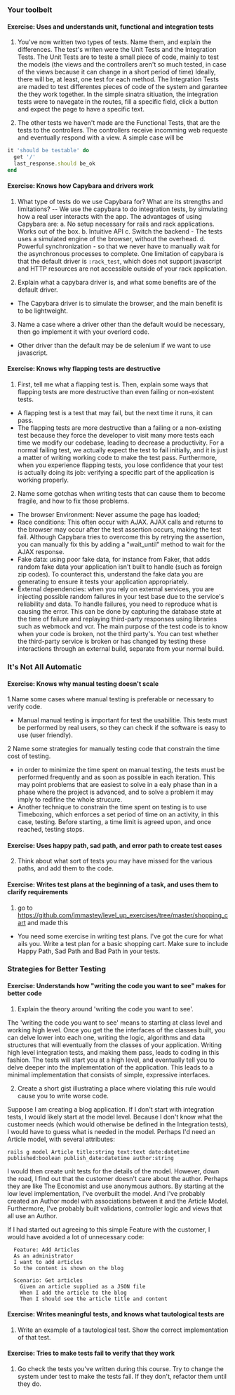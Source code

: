 ### Your toolbelt


#### Exercise: Uses and understands unit, functional and integration tests

1. You've now written two types of tests. Name them, and explain the differences.
The test's writen were the Unit Tests and the Integration Tests. The Unit Tests are to teste a small piece of code, mainly to test the models (the views and the controllers aren't so much tested, in case of the views because it can change in a short period of time) Ideally, there will be, at least, one test for each method. The Integration Tests are maded to test differentes pieces of code of the system and garantee the they work together. In the simple sinatra sitiuation, the integration tests were to navegate in the routes, fill a specific field, click a button and expect the page to have a specific text.

2. The other tests we haven't made are the Functional Tests, that are the tests to the controllers. The controllers receive incomming web requeste and eventually respond with a view.
A simple case will be 

```ruby
it 'should be testable' do
  get '/'
  last_response.should be_ok
end
```
#### Exercise: Knows how Capybara and drivers work

1. What type of tests do we use Capybara for? What are its strengths and limitations?
-- We use the capybara to do integration tests, by simulating how a real user interacts with the app.
The advantages of using Capybara are:
a. No setup necessary for rails and rack applications. Works out of the box.
b. Intuitive API 
c. Switch the backend - The tests uses a simulated engine of the browser, without the overhead.
d. Powerful synchronization - so that we never have to manually wait for the asynchronous processes to complete. 
One limitation of capybara is that the default driver is `:rack_test`, which does not support javascript and HTTP resources are not accessible outside of your rack application. 

2. Explain what a capybara driver is, and what some benefits are of the default driver.
- The Capybara driver is to simulate the browser, and the main benefit is to be lightweight.

3. Name a case where a driver other than the default would be necessary, then go implement it with your overlord code.
- Other driver than the default may be de selenium if we want to use javascript.

#### Exercise: Knows why flapping tests are destructive

1. First, tell me what a flapping test is. Then, explain some ways that flapping tests are more destructive than even failing or non-existent tests.
- A flapping test is a test that may fail, but the next time it runs, it can pass. 
- The flapping tests are more destructive than a failing or a non-existing test because they force the developer to visit many more tests each time we modify our codebase, leading to decrease a productivity. For a normal failing test, we actually expect the test to fail initially, and it is just a matter of writing working code to make the test pass. Furthermore, when you experience flapping tests, you lose confidence that your test is actually doing its job: verifying a specific part of the application is working properly.

2. Name some gotchas when writing tests that can cause them to become fragile, and how to fix those problems.
- The browser Environment: Never assume the page has loaded; 
- Race conditions: This often occur with AJAX.  AJAX calls and returns to the browser may occur after the test assertion occurs, making the test fail. Although Capybara tries to overcome this by retrying the assertion, you can manually fix this by adding a "wait_until" method to wait for the AJAX response.
- Fake data: using poor fake data, for instance from Faker, that adds random fake data your application isn't built to handle (such as foreign zip codes). To counteract this, understand the fake data you are generating to ensure it tests your application appropriately.
- External dependencies: when you rely on external services, you are injecting possible random failures in your test base due to the service's reliability and data. To handle failures, you need to reproduce what is causing the error. This can be done by capturing the database state at the time of failure and replaying third-party responses using libraries such as webmock and vcr. The main purpose of the test code is to know when your code is broken, not the third party's. You can test whether the third-party service is broken or has changed by testing these interactions through an external build, separate from your normal build.



### It's Not All Automatic
#### Exercise: Knows why manual testing doesn't scale

1.Name some cases where manual testing is preferable or necessary to verify code.
- Manual manual testing is important for test the usabilitie. This tests must be performed by real users, so they can check if the software is easy to use (user friendly).

2 Name some strategies for manually testing code that constrain the time cost of testing.
- in order to minimize the time spent on manual testing, the tests must be performed frequently and as soon as possible in each iteration.
This may point problems that are easiest to solve in a ealy phase than in a phase where the project is advanced, and to solve a problem it may imply to redifine the whole strucure.
- Another technique to constrain the time spent on testing is to use Timeboxing, which enforces a set period of time on an activity, in this case, testing. Before starting, a time limit is agreed upon, and once reached, testing stops. 

#### Exercise: Uses happy path, sad path, and error path to create test cases

2. Think about what sort of tests you may have missed for the various paths, and add them to the code.

#### Exercise: Writes test plans at the beginning of a task, and uses them to clarify requirements

1. go to https://github.com/jmmastey/level_up_exercises/tree/master/shopping_cart and made this 
- You need some exercise in writing test plans. I've got the cure for what ails you. Write a test plan for a basic shopping cart. Make sure to include Happy Path, Sad Path and Bad Path in your tests.

### Strategies for Better Testing

#### Exercise: Understands how "writing the code you want to see" makes for better code

1. Explain the theory around 'writing the code you want to see'.

The 'writing the code you want to see' means to starting at class level and working high level. Once you get the the interfaces of the classes built, you can delve lower into each one, writing the logic, algorithms and data structures that will eventually from the classes of your application.
Writing high level integration tests, and making them pass, leads to coding in this fashion. The tests will start you at a high level, and eventually tell you to delve deeper into the implementation of the application. This leads to a minimal implementation that consists of simple, expressive interfaces.

2. Create a short gist illustrating a place where violating this rule would cause you to write worse code.

Suppose I am creating a blog application. If I don't start with integration tests, I would likely start at the model level. Because I don't know what the customer needs (which would otherwise be defined in the Integration tests), I would have to guess what is needed in the model.
Perhaps I'd need an Article model, with several attributes:

`rails g model Article title:string text:text date:datetime published:boolean publish_date:datetime author:string`

I would then create unit tests for the details of the model.
However, down the road, I find out that the customer doesn't care about the author. Perhaps they are like The Economist and use anonymous authors. By starting at the low level implementation, I've overbuilt the model. And I've probably created an Author model with associations between it and the Article Model. Furthermore, I've probably built validations, controller logic and views that all use an Author.

If I had started out agreeing to this simple Feature with the customer, I would have avoided a lot of unnecessary code:

```rails
  Feature: Add Articles
  As an administrator
  I want to add articles
  So the content is shown on the blog
 
  Scenario: Get articles
    Given an article supplied as a JSON file
    When I add the article to the blog
    Then I should see the article title and content
```

#### Exercise: Writes meaningful tests, and knows what tautological tests are

1. Write an example of a tautological test. Show the correct implementation of that test.


#### Exercise: Tries to make tests fail to verify that they work

1. Go check the tests you've written during this course. Try to change the system under test to make the tests fail. If they don't, refactor them until they do.



